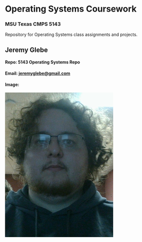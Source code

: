 # Operating Systems Coursework
### MSU Texas CMPS 5143
Repository for Operating Systems class assignments and projects.

## Jeremy Glebe
#### Repo: 5143 Operating Systems Repo
#### Email: jeremyglebe@gmail.com
#### Image:
![Literally Me](./jglebe.jpg)

